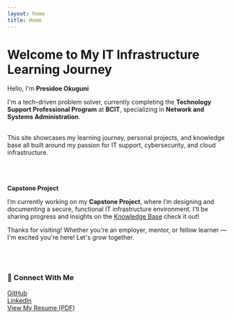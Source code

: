 ```yaml
---
layout: home
title: Home
---
```


# Welcome to My IT Infrastructure Learning Journey

Hello, I'm **Presidoe Okuguni**

I'm a tech-driven problem solver, currently completing the **Technology Support Professional Program** at **BCIT**, specializing in **Network and Systems Administration**.
<br><br>

This site showcases my learning journey, personal projects, and knowledge base all built around my passion for IT support, cybersecurity, and cloud infrastructure.
</br></br>
<br><br>

**Capstone Project**

I’m currently working on my **Capstone Project**, where I’m designing and documenting a secure, functional IT infrastructure environment. I'll be sharing progress and insights on the [Knowledge Base](/blog) check it out!


Thanks for visiting! Whether you're an employer, mentor, or fellow learner — I'm excited you're here! Let's grow together. 
<br><br>
<br><br>

### 🔗 Connect With Me

[GitHub](https://github.com/presideookuguni)  
[LinkedIn](https://www.linkedin.com/in/presidoe-okuguni)  
[View My Resume (PDF)](https://yourdomain.com/resume.pdf) <!-- Update with your actual link -->

